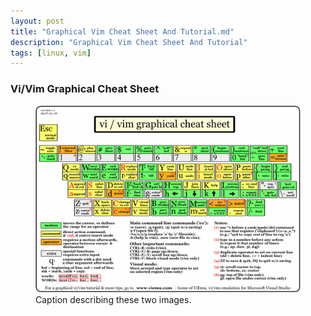 ```yaml
---
layout: post
title: "Graphical Vim Cheat Sheet And Tutorial.md"
description: "Graphical Vim Cheat Sheet And Tutorial"
tags: [linux, vim]
---
```


### Vi/Vim Graphical Cheat Sheet

<figure>
	<img src="/images/vim/vi-vim-cheat-sheet.gif" alt="">
	<figcaption>Caption describing these two images.</figcaption>
</figure>
